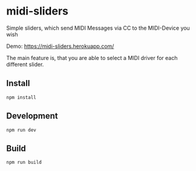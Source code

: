 
# midi-sliders

Simple sliders, which send MIDI Messages via CC to the MIDI-Device you wish

Demo: https://midi-sliders.herokuapp.com/

The main feature is, that you are able to select a MIDI driver for each different slider.

## Install

    npm install

## Development

    npm run dev

## Build

    npm run build
